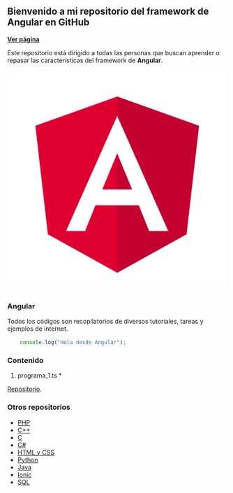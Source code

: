 ## Bienvenido a mi repositorio del framework de Angular en GitHub

**[Ver página](https://diegoalex24.github.io/Angular-examples)**

Este repositorio está dirigido a todas las personas que buscan aprender o repasar las características del framework de **Angular**.

![Image Angular](https://raw.githubusercontent.com/diegoAlex24/Angular-examples/master/Angular_logo.svg.png)

### Angular
Todos los códigos son recopilatorios de diversos tutoriales, tareas y ejemplos de internet.

```typescript
    console.log("Hola desde Angular");
```

### Contenido

1. programa_1.ts
    * 

[Repositorio](https://github.com/diegoAlex24/Angular-examples).

### Otros repositorios
* [PHP](https://diegoalex24.github.io/PHP-examples)
* [C++](https://diegoalex24.github.io/C-Plus-Plus-examples)
* [C](https://diegoalex24.github.io/C-examples)
* [C#](https://diegoalex24.github.io/C-Sharp-examples)
* [HTML y CSS](https://diegoalex24.github.io/HTML-CSS-examples)
* [Python](https://diegoalex24.github.io/Python-examples)
* [Java](https://diegoalex24.github.io/Java-examples)
* [Ionic](https://diegoalex24.github.io/Ionic-examples)
* [SQL](https://diegoalex24.github.io/SQL-examples)
